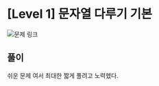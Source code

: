 # [Level 1] 문자열 다루기 기본

![문제 링크](https://school.programmers.co.kr/learn/courses/30/lessons/12918)

## 풀이 
쉬운 문제 여서 최대한 짧게 풀려고 노력헸다. 
